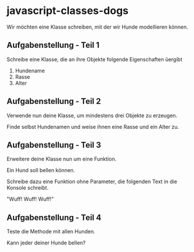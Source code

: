 # javascript-classes-dogs

Wir möchten eine Klasse schreiben, mit der wir Hunde modellieren können.

## Aufgabenstellung - Teil 1
Schreibe eine Klasse, die an ihre Objekte folgende Eigenschaften üergibt
1. Hundename
2. Rasse
3. Alter

## Aufgabenstellung - Teil 2
Verwende nun deine Klasse, um mindestens drei Objekte zu erzeugen.

Finde selbst Hundenamen und weise ihnen eine Rasse und ein Alter zu.

## Aufgabenstellung - Teil 3
Erweitere deine Klasse nun um eine Funktion.

Ein Hund soll bellen können.

Schreibe dazu eine Funktion ohne Parameter, die folgenden Text in die Konsole schreibt.

"Wuff! Wuff! Wuff!"

## Aufgabenstellung - Teil 4
Teste die Methode mit allen Hunden.

Kann jeder deiner Hunde bellen?
